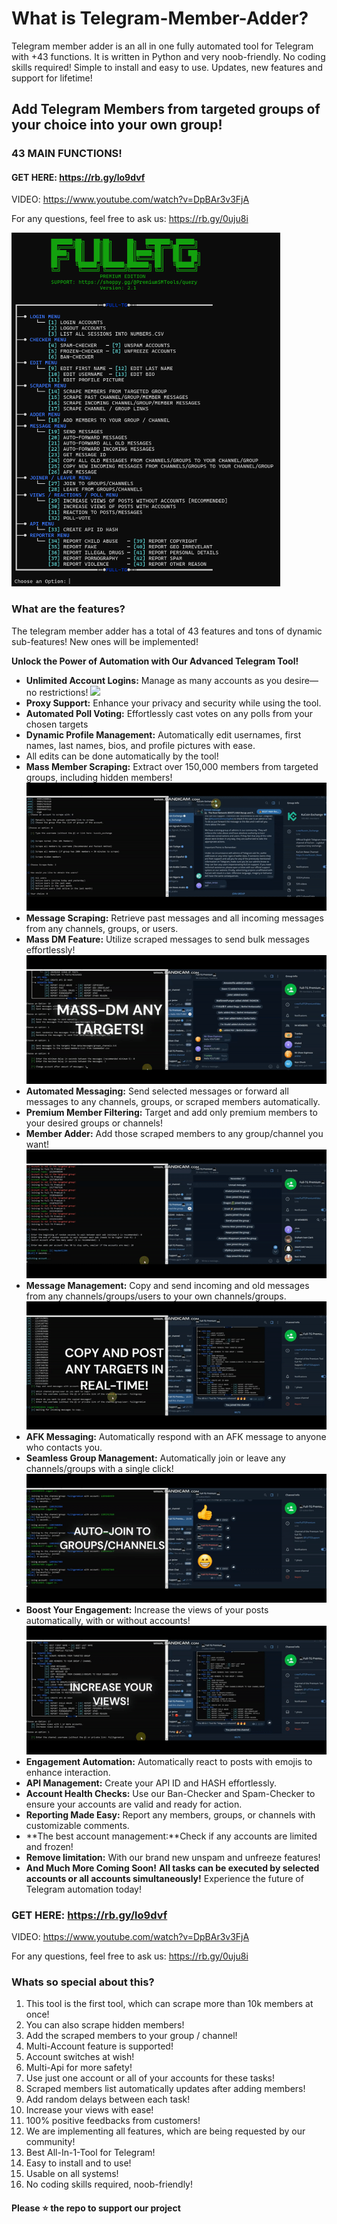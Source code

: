 # What is Telegram-Member-Adder?
Telegram member adder is an all in one fully automated tool for Telegram with +43 functions. It is written in Python and very noob-friendly. No coding skills required! Simple to install and easy to use. Updates, new features and support for lifetime!
## Add Telegram Members from targeted groups of your choice into your own group!
### 43 MAIN FUNCTIONS!

#### GET HERE: https://rb.gy/lo9dvf

VIDEO: https://www.youtube.com/watch?v=DpBAr3v3FjA

For any questions, feel free to ask us: https://rb.gy/0uju8i

<img src='menu.png' width='430'>

### What are the features?
The telegram member adder has a total of 43 features and tons of dynamic sub-features! New ones will be implemented!

 **Unlock the Power of Automation with Our Advanced Telegram Tool!**
- **Unlimited Account Logins:** Manage as many accounts as you desire—no restrictions!
![](https://github.com/TeleAddingMarketing/Telegram-Members-Adder-Scraper-Spammer-Cloner-ManyMore2025/blob/main/login.gif)
- **Proxy Support:** Enhance your privacy and security while using the tool.
- **Automated Poll Voting:** Effortlessly cast votes on any polls from your chosen targets
- **Dynamic Profile Management:** Automatically edit usernames, first names, last names, bios, and profile pictures with ease.
- All edits can be done automatically by the tool!
- **Mass Member Scraping:** Extract over 150,000 members from targeted groups, including hidden members!
![](https://github.com/TeleAddingMarketing/Telegram-Members-Adder-Scraper-Spammer-Cloner-ManyMore2025/blob/main/scrape_members.gif)
- **Message Scraping:** Retrieve past messages and all incoming messages from any channels, groups, or users.
- **Mass DM Feature:** Utilize scraped messages to send bulk messages effortlessly!
![](https://github.com/TeleAddingMarketing/Telegram-Members-Adder-Scraper-Spammer-Cloner-ManyMore2025/blob/main/mass-dm.gif)
- **Automated Messaging:** Send selected messages or forward all messages to any channels, groups, or scraped members automatically.
- **Premium Member Filtering:** Target and add only premium members to your desired groups or channels!
- **Member Adder:** Add those scraped members to any group/channel you want!
![](https://github.com/TeleAddingMarketing/Telegram-Members-Adder-Scraper-Spammer-Cloner-ManyMore2025/blob/main/adding.gif)
- **Message Management:** Copy and send incoming and old messages from any channels/groups/users to your own channels/groups.
![](https://github.com/TeleAddingMarketing/Telegram-Members-Adder-Scraper-Spammer-Cloner-ManyMore2025/blob/main/copy_channel.gif)
- **AFK Messaging:** Automatically respond with an AFK message to anyone who contacts you.
- **Seamless Group Management:** Automatically join or leave any channels/groups with a single click!
![](https://github.com/TeleAddingMarketing/Telegram-Members-Adder-Scraper-Spammer-Cloner-ManyMore2025/blob/main/Joiner.gif)
- **Boost Your Engagement:** Increase the views of your posts automatically, with or without accounts!
![](https://github.com/TeleAddingMarketing/Telegram-Members-Adder-Scraper-Spammer-Cloner-ManyMore2025/blob/main/views.gif)
- **Engagement Automation:** Automatically react to posts with emojis to enhance interaction.
- **API Management:** Create your API ID and HASH effortlessly.
- **Account Health Checks:** Use our Ban-Checker and Spam-Checker to ensure your accounts are valid and ready for action.
- **Reporting Made Easy:** Report any members, groups, or channels with customizable comments.
- **The best account management:**Check if any accounts are limited and frozen!
- **Remove limitation:** With our brand new unspam and unfreeze features!
- **And Much More Coming Soon!**
**All tasks can be executed by selected accounts or all accounts simultaneously!**
Experience the future of Telegram automation today!

### GET HERE: https://rb.gy/lo9dvf

VIDEO: https://www.youtube.com/watch?v=DpBAr3v3FjA

For any questions, feel free to ask us: https://rb.gy/0uju8i

### Whats so special about this?
1. This tool is the first tool, which can scrape more than 10k members at once!
2. You can also scrape hidden members!
3. Add the scraped members to your group / channel!
4. Multi-Account feature is supported!
5. Account switches at wish!
6. Multi-Api for more safety!
7. Use just one account or all of your accounts for these tasks!
8. Scraped members list automatically updates after adding members!
9. Add random delays between each task!
10. Increase your views with ease!
11. 100% positive feedbacks from customers!
12. We are implementing all features, which are being requested by our community!
13. Best All-In-1-Tool for Telegram!
14. Easy to install and to use!
15. Usable on all systems!
16. No coding skills required, noob-friendly!

#### Please ⭐ the repo to support our project
